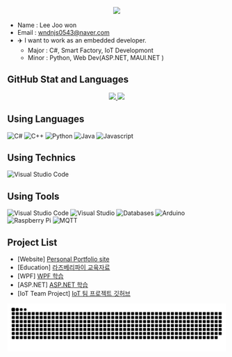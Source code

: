 <p align='center'>
  <a href="https://github.com/hugoMGSung">
    <img src="https://capsule-render.vercel.app/api?type=waving&height=300&color=gradient&text=Hi,%20%20Joo's%20GitHub&section=header&fontAlign=50&textBg=false&animation=scaleIn&descAlign=50&descAlignY=60"/>
  </a>
</p>

- Name : Lee Joo won
- Email : wndnjs0543@naver.com
- ✈️ I want to work as an embedded developer.
  - Major : C#, Smart Factory, IoT Developmont
  - Minor : Python, Web Dev(ASP.NET, MAUI.NET )

## GitHub Stat and Languages
<p align='center'>
  <a href="https://github.com/breadcoffee">
    <img src="https://github-readme-stats.vercel.app/api?username=breadcoffee&theme=tokyonight&show_icons=true"/>
    <img src="https://github-readme-stats.vercel.app/api/top-langs/?username=breadcoffee&theme=tokyonight&layout=compact"/>
  </a>
</p>

## Using Languages
<p align='left'>
    <img height="40" src="https://img.icons8.com/?size=100&id=55251&format=png&color=000000" title="C#">
    <img height="40" src="https://img.icons8.com/?size=100&id=55199&format=png&color=000000" title="C++">
    <img height="40" src="https://img.icons8.com/?size=100&id=13441&format=png&color=000000" title="Python">
    <img height="40" src="https://img.icons8.com/?size=100&id=Pd2x9GWu9ovX&format=png&color=000000" title="Java">
    <img height="40" src="https://img.icons8.com/?size=100&id=108784&format=png&color=000000" title="Javascript">
</p>

## Using Technics
<p align='left'>
  <img height="40" src="https://img.icons8.com/?size=100&id=9OGIyU8hrxW5&format=png&color=000000" title="Visual Studio Code">
</p>

## Using Tools
<p align='left'>
  <img height="40" src="https://img.icons8.com/?size=100&id=9OGIyU8hrxW5&format=png&color=000000" title="Visual Studio Code">
  <img height="40" src="https://img.icons8.com/?size=100&id=ezj3zaVtImPg&format=png&color=000000" title="Visual Studio">
  <img height="40" src="https://img.icons8.com/?size=100&id=NFQusZJ4neki&format=png&color=000000" title="Databases">
  
  <img height="40" src="https://img.icons8.com/?size=100&id=Of4lZV2lwBQI&format=png&color=000000" title="Arduino">
  <img height="40" src="https://img.icons8.com/?size=100&id=13443&format=png&color=000000" title="Raspberry Pi">
  <img height="40" src="https://mosquitto.org/stickers/mosquitto-mono.png" title="MQTT">
</p>
<!--
## Technique Table
| 기술분류 | 명세 |
|:---:|:---:|
|Visual Studio Code|Python 개발, Spring Boot 개발|
|Oracle 21C| Database 기본학습 |
-->

## Project List
- [Website] [Personal Portfolio site](https://github.com/breadcoffee)
- [Education] [라즈베리파이 교육자료](https://github.com/breadcoffee/Raspberrypi-Education-2022)
- [WPF] [WPF 학습](https://github.com/breadcoffee/basic-wpf-2024)
- [ASP.NET] [ASP.NET 학습](https://github.com/breadcoffee/basic-aspnet-2024)
- [IoT Team Project] [IoT 팀 프로젝트 깃허브](https://github.com/EtoI3)

<img src="https://raw.githubusercontent.com/Platane/snk/output/github-contribution-grid-snake.svg" />
